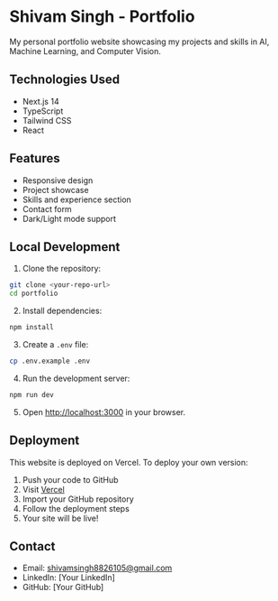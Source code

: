 # Shivam Singh - Portfolio

My personal portfolio website showcasing my projects and skills in AI, Machine Learning, and Computer Vision.

## Technologies Used

- Next.js 14
- TypeScript
- Tailwind CSS
- React

## Features

- Responsive design
- Project showcase
- Skills and experience section
- Contact form
- Dark/Light mode support

## Local Development

1. Clone the repository:
```bash
git clone <your-repo-url>
cd portfolio
```

2. Install dependencies:
```bash
npm install
```

3. Create a `.env` file:
```bash
cp .env.example .env
```

4. Run the development server:
```bash
npm run dev
```

5. Open [http://localhost:3000](http://localhost:3000) in your browser.

## Deployment

This website is deployed on Vercel. To deploy your own version:

1. Push your code to GitHub
2. Visit [Vercel](https://vercel.com)
3. Import your GitHub repository
4. Follow the deployment steps
5. Your site will be live!

## Contact

- Email: shivamsingh8826105@gmail.com
- LinkedIn: [Your LinkedIn]
- GitHub: [Your GitHub]
